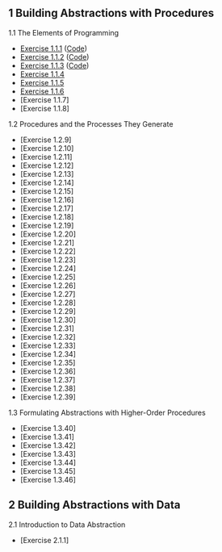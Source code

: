 ## 1 Building Abstractions with Procedures

1.1 The Elements of Programming

  * [Exercise 1.1.1](./Chapter%201/Exercise%201.1.md) ([Code](../src/Chapter%201/Exercise%201.1.scm))
  * [Exercise 1.1.2](./Chapter%201/Exercise%201.2.md) ([Code](../src/Chapter%201/Exercise%201.2.scm))
  * [Exercise 1.1.3](./Chapter%201/Exercise%201.3.md) ([Code](../src/Chapter%201/Exercise%201.3.scm))
  * [Exercise 1.1.4](./Chapter%201/Exercise%201.4.md)
  * [Exercise 1.1.5](./Chapter%201/Exercise%201.5.md)
  * [Exercise 1.1.6](./Chapter%201/Exercise%201.6.md)
  * [Exercise 1.1.7]
  * [Exercise 1.1.8]

1.2 Procedures and the Processes They Generate

  * [Exercise 1.2.9]
  * [Exercise 1.2.10]
  * [Exercise 1.2.11]
  * [Exercise 1.2.12]
  * [Exercise 1.2.13]
  * [Exercise 1.2.14]
  * [Exercise 1.2.15]
  * [Exercise 1.2.16]
  * [Exercise 1.2.17]
  * [Exercise 1.2.18]
  * [Exercise 1.2.19]
  * [Exercise 1.2.20]
  * [Exercise 1.2.21]
  * [Exercise 1.2.22]
  * [Exercise 1.2.23]
  * [Exercise 1.2.24]
  * [Exercise 1.2.25]
  * [Exercise 1.2.26]
  * [Exercise 1.2.27]
  * [Exercise 1.2.28]
  * [Exercise 1.2.29]
  * [Exercise 1.2.30]
  * [Exercise 1.2.31]
  * [Exercise 1.2.32]
  * [Exercise 1.2.33]
  * [Exercise 1.2.34]
  * [Exercise 1.2.35]
  * [Exercise 1.2.36]
  * [Exercise 1.2.37]
  * [Exercise 1.2.38]
  * [Exercise 1.2.39]

1.3 Formulating Abstractions with Higher-Order Procedures

  * [Exercise 1.3.40]
  * [Exercise 1.3.41]
  * [Exercise 1.3.42]
  * [Exercise 1.3.43]
  * [Exercise 1.3.44]
  * [Exercise 1.3.45]
  * [Exercise 1.3.46]

## 2 Building Abstractions with Data

2.1 Introduction to Data Abstraction

  * [Exercise 2.1.1]

